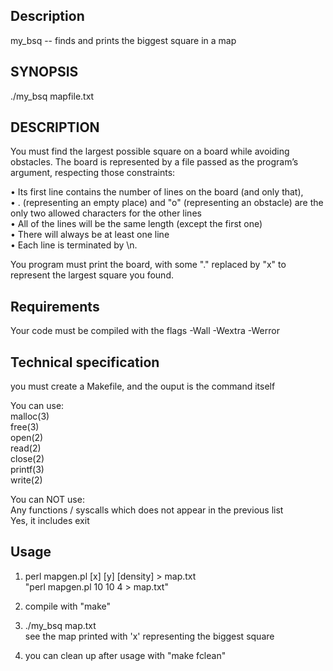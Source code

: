 ## Description  

my_bsq -- finds and prints the biggest square in a map


## SYNOPSIS  

./my_bsq mapfile.txt

## DESCRIPTION  
You must find the largest possible square on a board while avoiding obstacles. The board is represented by a file passed as the program’s argument, respecting those constraints: 

• Its first line contains the number of lines on the board (and only that),  
• . (representing an empty place) and "o" (representing an obstacle) are the only two allowed characters for the other lines  
• All of the lines will be the same length (except the first one)  
• There will always be at least one line  
• Each line is terminated by \n.  

You program must print the board, with some "." replaced by "x" to represent the largest square you found.  

## Requirements  

Your code must be compiled with the flags -Wall -Wextra -Werror

## Technical specification

you must create a Makefile, and the ouput is the command itself  

You can use:  
malloc(3)  
free(3)  
open(2)  
read(2)  
close(2)  
printf(3)   
write(2)  

You can NOT use:  
Any functions / syscalls which does not appear in the previous list  
Yes, it includes exit  
 
## Usage
1. perl mapgen.pl [x] [y] [density] > map.txt  
	"perl mapgen.pl 10 10 4 > map.txt"  
	
2. compile with "make"  
3. ./my_bsq map.txt  
	see the map printed with 'x' representing the biggest square

5. you can clean up after usage with "make fclean"
